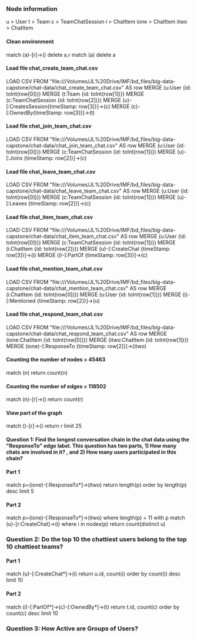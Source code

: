 ### Node information ###
u > User
t > Team
c > TeamChatSession
i > ChatItem
ione > ChatItem
itwo > ChatItem

#### Clean environment ####
match (a)-[r]->() delete a,r
match (a) delete a

#### Load file chat_create_team_chat.csv ####
LOAD CSV FROM "file:///Volumes/JL%20Drive/IMF/bd_files/big-data-capstone/chat-data/chat_create_team_chat.csv" AS row 
MERGE (u:User {id: toInt(row[0])}) 
MERGE (t:Team {id: toInt(row[1])}) 
MERGE (c:TeamChatSession {id: toInt(row[2])}) 
MERGE (u)-[:CreatesSession{timeStamp: row[3]}]->(c) 
MERGE (c)-[:OwnedBy{timeStamp: row[3]}]->(t)

#### Load file chat_join_team_chat.csv ####
LOAD CSV FROM "file:///Volumes/JL%20Drive/IMF/bd_files/big-data-capstone/chat-data/chat_join_team_chat.csv" AS row
MERGE (u:User {id: toInt(row[0])}) 
MERGE (c:TeamChatSession {id: toInt(row[1])}) 
MERGE (u)-[:Joins {timeStamp: row[2]}]->(c) 

#### Load file chat_leave_team_chat.csv ####
LOAD CSV FROM "file:///Volumes/JL%20Drive/IMF/bd_files/big-data-capstone/chat-data/chat_leave_team_chat.csv" AS row
MERGE (u:User {id: toInt(row[0])}) 
MERGE (c:TeamChatSession {id: toInt(row[1])}) 
MERGE (u)-[:Leaves {timeStamp: row[2]}]->(c) 

#### Load file chat_item_team_chat.csv ####
LOAD CSV FROM "file:///Volumes/JL%20Drive/IMF/bd_files/big-data-capstone/chat-data/chat_item_team_chat.csv" AS row
MERGE (u:User {id: toInt(row[0])}) 
MERGE (c:TeamChatSession {id: toInt(row[1])}) 
MERGE (i:ChatItem {id: toInt(row[2])})
MERGE (u)-[:CreateChat {timeStamp: row[3]}]->(i)
MERGE (i)-[:PartOf {timeStamp: row[3]}]->(c)


#### Load file chat_mention_team_chat.csv ####
LOAD CSV FROM "file:///Volumes/JL%20Drive/IMF/bd_files/big-data-capstone/chat-data/chat_mention_team_chat.csv" AS row
MERGE (i:ChatItem {id: toInt(row[0])}) 
MERGE (u:User {id: toInt(row[1])}) 
MERGE (i)-[:Mentioned {timeStamp: row[2]}]->(u)

#### Load file chat_respond_team_chat.csv ####
LOAD CSV FROM "file:///Volumes/JL%20Drive/IMF/bd_files/big-data-capstone/chat-data/chat_respond_team_chat.csv" AS row
MERGE (ione:ChatItem {id: toInt(row[0])}) 
MERGE (itwo:ChatItem {id: toInt(row[1])}) 
MERGE (ione)-[:ResponseTo {timeStamp: row[2]}]->(itwo)

#### Counting the number of nodes =  45463 ####
match (n) return count(n)

#### Counting the number of edges =  118502 ####
match (n)-[r]->() return count(r)

#### View part of the graph ####
match ()-[r]->() return r limit 25

#### Question 1: Find the longest conversation chain in the chat data using the "ResponseTo" edge label. This question has two parts, 1) How many chats are involved in it? , and 2) How many users participated in this chain? ####

#### Part 1 ####
match p=(ione)-[:ResponseTo*]->(itwo)
return length(p)
order by length(p) desc limit 5

#### Part 2 ####
match p=(ione)-[:ResponseTo*]->(itwo)
where length(p) = 11
with p
match (u)-[r:CreateChat]->(i)
where i in nodes(p)
return count(distinct u)

### Question 2: Do the top 10 the chattiest users belong to the top 10 chattiest teams? ###

#### Part 1 ####
match (u)-[:CreateChat*]->(i)
return u.id, count(i)
order by count(i) desc limit 10

#### Part 2 ####
match (i)-[:PartOf*]->(c)-[:OwnedBy*]->(t)
return t.id, count(c)
order by count(c) desc limit 10

### Question 3: How Active are Groups of Users? ###



